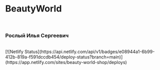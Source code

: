<h1>BeautyWorld</h1>
<br/>
<h3>Рослый Илья Сергеевич</h3>
<br/>
[![Netlify Status](https://api.netlify.com/api/v1/badges/e08944a1-6b99-412b-819a-f591dccdb454/deploy-status?branch=main)](https://app.netlify.com/sites/beauty-world-shop/deploys)






